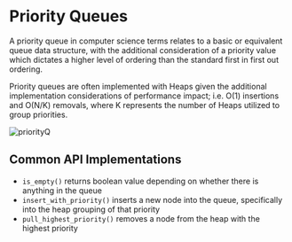 # Priority Queues

A priority queue in computer science terms relates to a basic or equivalent queue data structure, with the additional consideration of a priority value which dictates a higher level of ordering than the standard first in first out ordering.

Priority queues are often implemented with Heaps given the additional implementation considerations of
performance impact; i.e. O(1) insertions and O(N/K) removals, where K represents the number of Heaps utilized to group priorities.

![priorityQ](https://netmatze.files.wordpress.com/2014/08/priorityqueue.png)

## Common API Implementations
- `is_empty()` returns boolean value depending on whether there is anything in the queue
- `insert_with_priority()` inserts a new node into the queue, specifically into the heap grouping of that priority
- `pull_highest_priority()` removes a node from the heap with the highest priority


